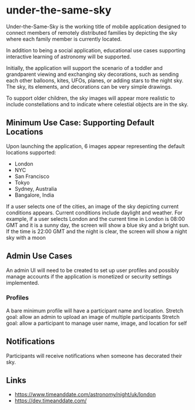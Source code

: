 # under-the-same-sky

Under-the-Same-Sky is the working title of mobile application designed to connect members of remotely distributed families by depicting the sky where each family member is currently located.

In addition to being a social application, educational use cases supporting interactive learning of astronomy will be supported.

Initially, the application will support the scenario of a toddler and grandparent viewing and exchanging sky decorations, such as sending each other balloons, kites, UFOs, planes, or adding stars to the night sky. The sky, its elements, and decorations can be very simple drawings.

To support older children, the sky images will appear more realistic to include constellations and to indicate where celestial objects are in the sky.

## Minimum Use Case: Supporting Default Locations

Upon launching the application, 6 images appear representing the default locations supported:

- London
- NYC
- San Francisco
- Tokyo
- Sydney, Australia
- Bangalore, India

If a user selects one of the cities, an image of the sky depicting current conditions appears. Current conditions include daylight and weather.
For example, if a user selects London and the current time in London is 08:00 GMT and it is a sunny day, the screen will show a blue sky and a bright sun. If the time is 22:00 GMT and the night is clear, the screen will show a night sky with a moon

## Admin Use Cases

An admin UI will need to be created to set up user profiles and possibly manage accounts if the application is monetized or security settings implemented.

### Profiles

A bare minimum profile will have a participant name and location.
Stretch goal: allow an admin to upload an image of multiple participants
Stretch goal: allow a participant to manage user name, image, and location for self

## Notifications

Participants will receive notifications when someone has decorated their sky.

## Links

- https://www.timeanddate.com/astronomy/night/uk/london
- https://dev.timeanddate.com/
